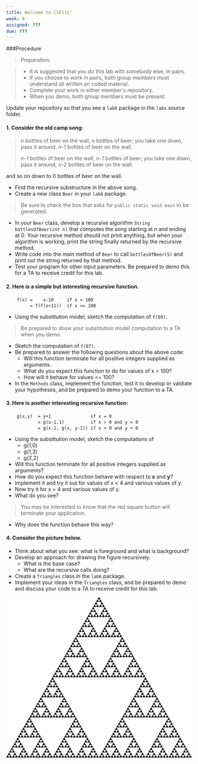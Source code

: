 ```yaml
---
title: Welcome to CSE131!
week: 0
assigned: ???
due: ???
---
```

###Procedure

>Preparation:

>* It is suggested that you do this lab with somebody else, in pairs.
>* If you choose to work in pairs, both group members must understand all written an coded material.
>* Complete your work in either member's repository.
>* When you demo, both group members must be present.

Update your repository so that you see a `lab6` package in the `labs` source folder.


#### 1. Consider the old camp song:
>*n* bottles of beer on the wall, *n* bottles of beer;
>you take one down, pass it around, *n-1* bottles of beer on the wall.
>
>*n-1* bottles of beer on the wall, *n-1* bottles of beer;
>you take one down, pass it around, *n-2* bottles of beer on the wall.

and so on down to 0 bottles of beer on the wall.

  * Find the recursive substructure in the above song.
  * Create a new class `Beer` in your `lab6` package.
> Be sure to check the box that asks for `public static void main` to be generated.
  * In your `Beer` class, develop a recursive algorithm `String bottlesOfBeer(int n)` that computes the song starting at *n* and ending at *0*. Your recursive method should not print anything, but when your algorithm is working, print the string finally returned by the recursive method.
  * Write code into the main method of `Beer` to call `bottlesOfBeer(5)` and print out the string returned by that method.
  * Test your program for other input parameters. Be prepared to demo this for a TA to receive credit for this lab.

#### 2. Here is a simple but interesting recursive function.

        f(x) =    x-10     if x > 100
             = f(f(x+11))  if x <= 100
		
  * Using the substitution model, sketch the computation of `f(99)`.
> Be prepared to show your substitution model computation to a TA when you demo.
  * Sketch the computation of `f(87)`.
  * Be prepared to answer the following questions about the above code:
     + Will this function terminate for all positive integers supplied as arguments.
     + What do you expect this function to do for values of x > 100?
     + How will it behave for values <= 100?
  * In the `Methods` class, implement the function, test it to develop or valdiate your hypotheses, and be prepared to demo your function to a TA.

#### 3. Here is another interesting recursive function:

        g(x,y)  = y+1               if x = 0
                = g(x-1,1)          if x > 0 and y = 0
                = g(x-1, g(x, y-1)) if x > 0 and y > 0

  * Using the substitution model, sketch the computations  of 
     + g(1,0)
     + g(1,2)
     + g(2,2)
  * Will this function terminate for all positive integers supplied as arguments?
  * How do you expect this function behave with respect to **x** and **y**?
  * Implement it and try it out for values of x < 4 and various values of y.
  * Now try it for x = 4 and various values of y.
  * What do you see?
>You may be interested to know that the red square button will terminate your application.
  * Why does the function behave this way?

#### 4. Consider the picture below.

  * Think about what you see:  what is foreground and what is background?
  * Develop an approach for drawing the figure recursively.
     + What is the base case?
     + What are the recursive calls doing?
  * Create a `Triangles` class in the `lab6` package.
  * Implement your ideas in the `Triangles` class, and be prepared to demo and discuss your code to a TA to receive credit for this lab.


![Sierpinski Triangle](triangle.png)
